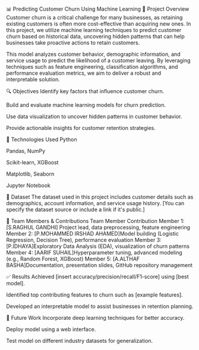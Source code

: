 📊 Predicting Customer Churn Using Machine Learning
📝 Project Overview
Customer churn is a critical challenge for many businesses, as retaining existing customers is often more cost-effective than acquiring new ones. In this project, we utilize machine learning techniques to predict customer churn based on historical data, uncovering hidden patterns that can help businesses take proactive actions to retain customers.

This model analyzes customer behavior, demographic information, and service usage to predict the likelihood of a customer leaving. By leveraging techniques such as feature engineering, classification algorithms, and performance evaluation metrics, we aim to deliver a robust and interpretable solution.

🔍 Objectives
Identify key factors that influence customer churn.

Build and evaluate machine learning models for churn prediction.

Use data visualization to uncover hidden patterns in customer behavior.

Provide actionable insights for customer retention strategies.

🧰 Technologies Used
Python

Pandas, NumPy

Scikit-learn, XGBoost

Matplotlib, Seaborn

Jupyter Notebook

📁 Dataset
The dataset used in this project includes customer details such as demographics, account information, and service usage history. [You can specify the dataset source or include a link if it's public.]

👥 Team Members & Contributions
Team Member	Contribution
Member 1: [S.RAGHUL GANDHI]	Project lead, data preprocessing, feature engineering
Member 2:	[P.MOHAMMED IRSHAD AHAMED]Model building (Logistic Regression, Decision Tree), performance evaluation
Member 3:	[P.IDHAYA]Exploratory Data Analysis (EDA), visualization of churn patterns
Member 4:	[AARIF SUHAIL]Hyperparameter tuning, advanced modeling (e.g., Random Forest, XGBoost)
Member 5:	[A.ALTHAF BASHA]Documentation, presentation slides, GitHub repository management

✅ Results
Achieved [insert accuracy/precision/recall/F1-score] using [best model].

Identified top contributing features to churn such as [example features].

Developed an interpretable model to assist businesses in retention planning.

🚀 Future Work
Incorporate deep learning techniques for better accuracy.

Deploy model using a web interface.

Test model on different industry datasets for generalization.
